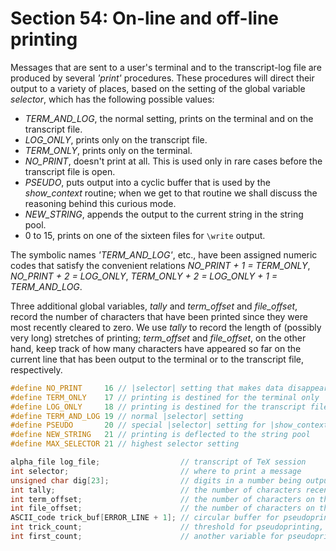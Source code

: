 # Section 54: On-line and off-line printing

Messages that are sent to a user's terminal and to the transcript-log file are produced by several *'print'* procedures. These procedures will direct their output to a variety of places, based on the setting of the global variable *selector*, which has the following possible values:

- *TERM_AND_LOG*, the normal setting, prints on the terminal and on the transcript file.
- *LOG_ONLY*, prints only on the transcript file.
- *TERM_ONLY*, prints only on the terminal.
- *NO_PRINT*, doesn't print at all. This is used only in rare cases before the transcript file is open.
- *PSEUDO*, puts output into a cyclic buffer that is used by the *show_context* routine; when we get to that routine we shall discuss the reasoning behind this curious mode.
- *NEW_STRING*, appends the output to the current string in the string pool.
- 0 to 15, prints on one of the sixteen files for `\write` output.

The symbolic names *'TERM_AND_LOG'*, etc., have been assigned numeric codes that satisfy the convenient relations *NO_PRINT + 1 = TERM_ONLY*, *NO_PRINT + 2 = LOG_ONLY*, *TERM_ONLY + 2 = LOG_ONLY + 1 = TERM_AND_LOG*.

Three additional global variables, *tally* and *term_offset* and *file_offset*, record the number of characters that have been printed since they were most recently cleared to zero.
We use *tally* to record the length of (possibly very long) stretches of printing; *term_offset* and *file_offset*, on the other hand, keep track of how many characters have appeared so far on the current line that has been output to the terminal or to the transcript file, respectively.

```c include/constants.h
#define NO_PRINT     16 // |selector| setting that makes data disappear
#define TERM_ONLY    17 // printing is destined for the terminal only
#define LOG_ONLY     18 // printing is destined for the transcript file only
#define TERM_AND_LOG 19 // normal |selector| setting
#define PSEUDO       20 // special |selector| setting for |show_context|
#define NEW_STRING   21 // printing is deflected to the string pool
#define MAX_SELECTOR 21 // highest selector setting
```

```c << Global variables >>+=
alpha_file log_file;                  // transcript of TeX session
int selector;                         // where to print a message
unsigned char dig[23];                // digits in a number being output
int tally;                            // the number of characters recently printed
int term_offset;                      // the number of characters on the current terminal line
int file_offset;                      // the number of characters on the current file line
ASCII_code trick_buf[ERROR_LINE + 1]; // circular buffer for pseudoprinting
int trick_count;                      // threshold for pseudoprinting, explained later
int first_count;                      // another variable for pseudoprinting
```
